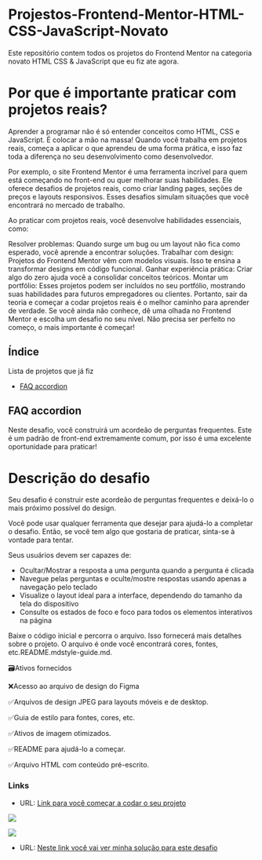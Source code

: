 # Projestos-Frontend-Mentor-HTML-CSS-JavaScript-Novato
Este repositório contem todos os projetos do Frontend Mentor na categoria novato HTML CSS &amp; JavaScript que eu fiz ate agora.

# Por que é importante praticar com projetos reais?

Aprender a programar não é só entender conceitos como HTML, CSS e JavaScript. É colocar a mão na massa! Quando você trabalha em projetos reais, começa a aplicar o que aprendeu de uma forma prática, e isso faz toda a diferença no seu desenvolvimento como desenvolvedor.

Por exemplo, o site Frontend Mentor é uma ferramenta incrível para quem está começando no front-end ou quer melhorar suas habilidades. Ele oferece desafios de projetos reais, como criar landing pages, seções de preços e layouts responsivos. Esses desafios simulam situações que você encontrará no mercado de trabalho.

Ao praticar com projetos reais, você desenvolve habilidades essenciais, como:

Resolver problemas: Quando surge um bug ou um layout não fica como esperado, você aprende a encontrar soluções.
Trabalhar com design: Projetos do Frontend Mentor vêm com modelos visuais. Isso te ensina a transformar designs em código funcional.
Ganhar experiência prática: Criar algo do zero ajuda você a consolidar conceitos teóricos.
Montar um portfólio: Esses projetos podem ser incluídos no seu portfólio, mostrando suas habilidades para futuros empregadores ou clientes.
Portanto, sair da teoria e começar a codar projetos reais é o melhor caminho para aprender de verdade. Se você ainda não conhece, dê uma olhada no Frontend Mentor e escolha um desafio no seu nível. Não precisa ser perfeito no começo, o mais importante é começar!


## Índice
Lista de projetos que já fiz

- [FAQ accordion](#FAQ-accordion)


## FAQ accordion
Neste desafio, você construirá um acordeão de perguntas frequentes. Este é um padrão de front-end extremamente comum, por isso é uma excelente oportunidade para praticar!

# Descrição do desafio

Seu desafio é construir este acordeão de perguntas frequentes e deixá-lo o mais próximo possível do design.

Você pode usar qualquer ferramenta que desejar para ajudá-lo a completar o desafio. Então, se você tem algo que gostaria de praticar, sinta-se à vontade para tentar.

Seus usuários devem ser capazes de:

- Ocultar/Mostrar a resposta a uma pergunta quando a pergunta é clicada
- Navegue pelas perguntas e oculte/mostre respostas usando apenas a navegação pelo teclado
- Visualize o layout ideal para a interface, dependendo do tamanho da tela do dispositivo
- Consulte os estados de foco e foco para todos os elementos interativos na página

Baixe o código inicial e percorra o arquivo. Isso fornecerá mais detalhes sobre o projeto. O arquivo é onde você encontrará cores, fontes, etc.README.mdstyle-guide.md.

🗃Ativos fornecidos


❌Acesso ao arquivo de design do Figma

✅Arquivos de design JPEG para layouts móveis e de desktop.

✅Guia de estilo para fontes, cores, etc.

✅Ativos de imagem otimizados.

✅README para ajudá-lo a começar.

✅Arquivo HTML com conteúdo pré-escrito.


### Links

- URL: [Link para você começar a codar o seu projeto](https://www.frontendmentor.io/challenges/faq-accordion-wyfFdeBwBz)

![](https://res.cloudinary.com/dz209s6jk/image/upload/f_auto,q_auto,w_700/Challenges/txnhbxbvi4zqxxcqmrwq.jpg)

![](https://res.cloudinary.com/dz209s6jk/image/upload/f_auto,q_auto,w_700/Challenges/uveesnn1vtwqqyeustqm.jpg)

- URL: [Neste link você vai ver minha solução para este desafio](https://www.frontendmentor.io/challenges/faq-accordion-wyfFdeBwBz)
